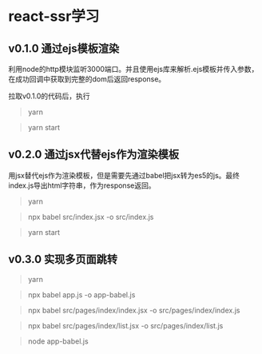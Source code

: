 # react-ssr学习

## v0.1.0 通过ejs模板渲染

利用node的http模块监听3000端口。并且使用ejs库来解析.ejs模板并传入参数，在成功回调中获取到完整的dom后返回response。

拉取v0.1.0的代码后，执行

> yarn 

> yarn start 

## v0.2.0 通过jsx代替ejs作为渲染模板

用jsx替代ejs作为渲染模板，但是需要先通过babel把jsx转为es5的js。最终index.js导出html字符串，作为response返回。

> yarn 

> npx babel src/index.jsx -o src/index.js

> yarn start

## v0.3.0 实现多页面跳转

> yarn

> npx babel app.js -o app-babel.js

> npx babel src/pages/index/index.jsx -o src/pages/index/index.js

> npx babel src/pages/index/list.jsx -o src/pages/index/list.js

> node app-babel.js